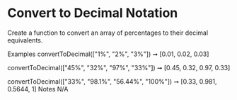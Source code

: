 # Convert to Decimal Notation

Create a function to convert an array of percentages to their decimal equivalents.

Examples
convertToDecimal(["1%", "2%", "3%"]) ➞ [0.01, 0.02, 0.03]

convertToDecimal(["45%", "32%", "97%", "33%"]) ➞ [0.45, 0.32, 0.97, 0.33]

convertToDecimal(["33%", "98.1%", "56.44%", "100%"]) ➞ [0.33, 0.981, 0.5644, 1]
Notes
N/A
